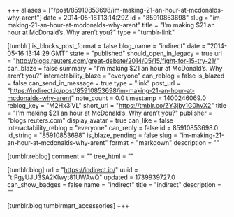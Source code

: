+++
aliases = ["/post/85910853698/im-making-21-an-hour-at-mcdonalds-why-arent"]
date = 2014-05-16T13:14:29Z
id = "85910853698"
slug = "im-making-21-an-hour-at-mcdonalds-why-arent"
title = "I’m making $21 an hour at McDonald’s. Why aren’t you?"
type = "tumblr-link"

[tumblr]
is_blocks_post_format = false
blog_name = "indirect"
date = "2014-05-16 13:14:29 GMT"
state = "published"
should_open_in_legacy = true
url = "http://blogs.reuters.com/great-debate/2014/05/15/fight-for-15-try-21/"
can_blaze = false
summary = "I’m making $21 an hour at McDonald’s. Why aren’t you?"
interactability_blaze = "everyone"
can_reblog = false
is_blazed = false
can_send_in_message = true
type = "link"
post_url = "https://indirect.io/post/85910853698/im-making-21-an-hour-at-mcdonalds-why-arent"
note_count = 0.0
timestamp = 1400246069.0
reblog_key = "M2Hx3lVL"
short_url = "https://tmblr.co/ZY3jby1G0hvX2"
title = "I’m making $21 an hour at McDonald’s. Why aren’t you?"
publisher = "blogs.reuters.com"
display_avatar = true
can_like = false
interactability_reblog = "everyone"
can_reply = false
id = 85910853698.0
id_string = "85910853698"
is_blaze_pending = false
slug = "im-making-21-an-hour-at-mcdonalds-why-arent"
format = "markdown"
description = ""

[tumblr.reblog]
comment = ""
tree_html = ""

[tumblr.blog]
url = "https://indirect.io/"
uuid = "t:PgyUJU3SA2Klwyt81UWAwQ"
updated = 1739939727.0
can_show_badges = false
name = "indirect"
title = "indirect"
description = ""

[tumblr.blog.tumblrmart_accessories]
+++
